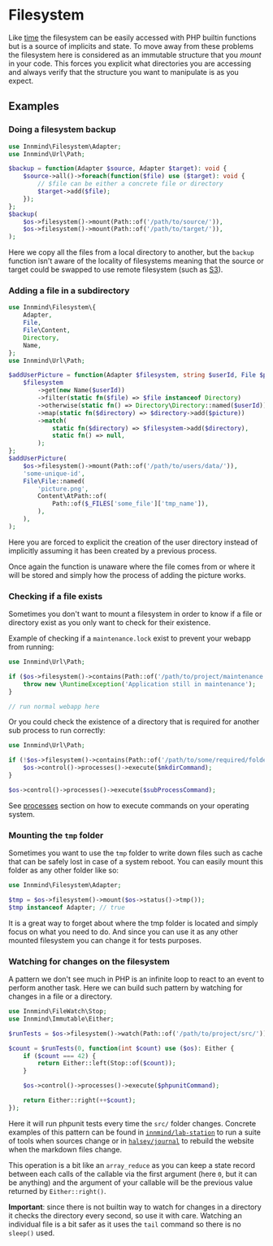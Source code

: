 # Filesystem

Like [time](time.md) the filesystem can be easily accessed with PHP builtin functions but is a source of implicits and state. To move away from these problems the filesystem here is considered as an immutable structure that you _mount_ in your code. This forces you explicit what directories you are accessing and always verify that the structure you want to manipulate is as you expect.

## Examples

### Doing a filesystem backup

```php
use Innmind\Filesystem\Adapter;
use Innmind\Url\Path;

$backup = function(Adapter $source, Adapter $target): void {
    $source->all()->foreach(function($file) use ($target): void {
        // $file can be either a concrete file or directory
        $target->add($file);
    });
};
$backup(
    $os->filesystem()->mount(Path::of('/path/to/source/')),
    $os->filesystem()->mount(Path::of('/path/to/target/')),
);
```

Here we copy all the files from a local directory to another, but the `backup` function isn't aware of the locality of filesystems meaning that the source or target could be swapped to use remote filesystem (such as [S3](https://github.com/innmind/s3)).

### Adding a file in a subdirectory

```php
use Innmind\Filesystem\{
    Adapter,
    File,
    File\Content,
    Directory,
    Name,
};
use Innmind\Url\Path;

$addUserPicture = function(Adapter $filesystem, string $userId, File $picture): void {
    $filesystem
        ->get(new Name($userId))
        ->filter(static fn($file) => $file instanceof Directory)
        ->otherwise(static fn() => Directory\Directory::named($userId))
        ->map(static fn($directory) => $directory->add($picture))
        ->match(
            static fn($directory) => $filesystem->add($directory),
            static fn() => null,
        );
};
$addUserPicture(
    $os->filesystem()->mount(Path::of('/path/to/users/data/')),
    'some-unique-id',
    File\File::named(
        'picture.png',
        Content\AtPath::of(
            Path::of($_FILES['some_file']['tmp_name']),
        ),
    ),
);
```

Here you are forced to explicit the creation of the user directory instead of implicitly assuming it has been created by a previous process.

Once again the function is unaware where the file comes from or where it will be stored and simply how the process of adding the picture works.

### Checking if a file exists

Sometimes you don't want to mount a filesystem in order to know if a file or directory exist as you only want to check for their existence.

Example of checking if a `maintenance.lock` exist to prevent your webapp from running:

```php
use Innmind\Url\Path;

if ($os->filesystem()->contains(Path::of('/path/to/project/maintenance.lock'))) {
    throw new \RuntimeException('Application still in maintenance');
}

// run normal webapp here
```

Or you could check the existence of a directory that is required for another sub process to run correctly:

```php
use Innmind\Url\Path;

if (!$os->filesystem()->contains(Path::of('/path/to/some/required/folder/'))) {
    $os->control()->processes()->execute($mkdirCommand);
}

$os->control()->processes()->execute($subProcessCommand);
```

See [processes](processes.md) section on how to execute commands on your operating system.

### Mounting the `tmp` folder

Sometimes you want to use the `tmp` folder to write down files such as cache that can be safely lost in case of a system reboot. You can easily mount this folder as any other folder like so:

```php
use Innmind\Filesystem\Adapter;

$tmp = $os->filesystem()->mount($os->status()->tmp());
$tmp instanceof Adapter; // true
```

It is a great way to forget about where the tmp folder is located and simply focus on what you need to do. And since you can use it as any other mounted filesystem you can change it for tests purposes.

### Watching for changes on the filesystem

A pattern we don't see much in PHP is an infinite loop to react to an event to perform another task. Here we can build such pattern by watching for changes in a file or a directory.

```php
use Innmind\FileWatch\Stop;
use Innmind\Immutable\Either;

$runTests = $os->filesystem()->watch(Path::of('/path/to/project/src/'));

$count = $runTests(0, function(int $count) use ($os): Either {
    if ($count === 42) {
        return Either::left(Stop::of($count));
    }

    $os->control()->processes()->execute($phpunitCommand);

    return Either::right(++$count);
});
```

Here it will run phpunit tests every time the `src/` folder changes. Concrete examples of this pattern can be found in [`innmind/lab-station`](https://github.com/Innmind/LabStation/blob/develop/src/Agent/WatchSources.php#L38) to run a suite of tools when sources change or in [`halsey/journal`](https://github.com/halsey-php/journal/blob/develop/src/Command/Preview.php#L58) to rebuild the website when the markdown files change.

This operation is a bit like an `array_reduce` as you can keep a state record between each calls of the callable via the first argument (here `0`, but it can be anything) and the argument of your callable will be the previous value returned by `Either::right()`.

**Important**: since there is not builtin way to watch for changes in a directory it checks the directory every second, so use it with care. Watching an individual file is a bit safer as it uses the `tail` command so there is no `sleep()` used.
